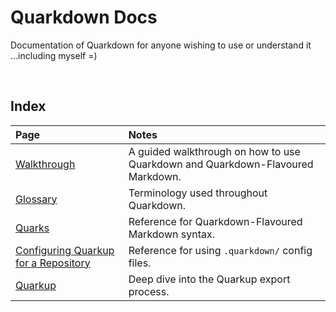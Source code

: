 # Quarkdown Docs

Documentation of Quarkdown for anyone wishing to use or understand it ...including myself =)


<br>


## Index

| Page | Notes |
| :--- | :---- |
| [Walkthrough](walkthrough.md) | A guided walkthrough on how to use Quarkdown and Quarkdown-Flavoured Markdown. |
| [Glossary](glossary.md) | Terminology used throughout Quarkdown. |
| [Quarks](quarks.md) | Reference for Quarkdown-Flavoured Markdown syntax. |
| [Configuring Quarkup for a Repository](config.md) | Reference for using `.quarkdown/` config files. |
| [Quarkup](quarkup.md) | Deep dive into the Quarkup export process. |
